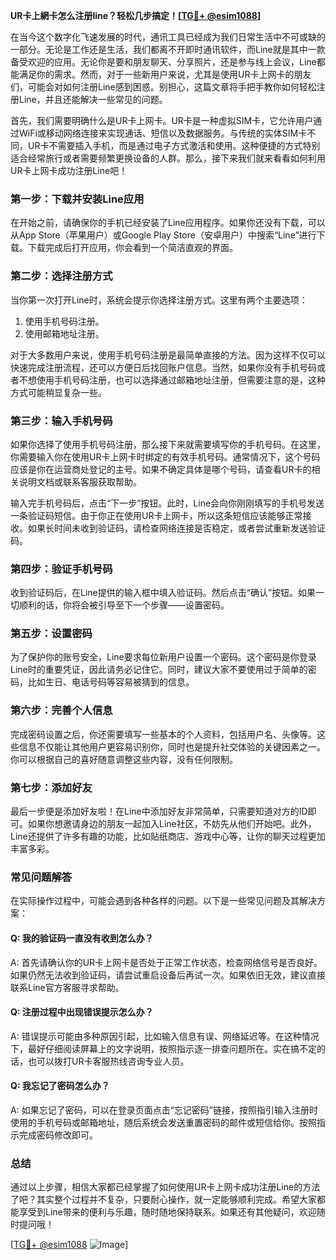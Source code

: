 **UR卡上網卡怎么注册line？轻松几步搞定！[[TG💪+ @esim1088](https://t.me/s/esim1088)]**

在当今这个数字化飞速发展的时代，通讯工具已经成为我们日常生活中不可或缺的一部分。无论是工作还是生活，我们都离不开即时通讯软件，而Line就是其中一款备受欢迎的应用。无论你是要和朋友聊天、分享照片，还是参与线上会议，Line都能满足你的需求。然而，对于一些新用户来说，尤其是使用UR卡上网卡的朋友们，可能会对如何注册Line感到困惑。别担心，这篇文章将手把手教你如何轻松注册Line，并且还能解决一些常见的问题。

首先，我们需要明确什么是UR卡上网卡。UR卡是一种虚拟SIM卡，它允许用户通过WiFi或移动网络连接来实现通话、短信以及数据服务。与传统的实体SIM卡不同，UR卡不需要插入手机，而是通过电子方式激活和使用。这种便捷的方式特别适合经常旅行或者需要频繁更换设备的人群。那么，接下来我们就来看看如何利用UR卡上网卡成功注册Line吧！

### **第一步：下载并安装Line应用**
在开始之前，请确保你的手机已经安装了Line应用程序。如果你还没有下载，可以从App Store（苹果用户）或Google Play Store（安卓用户）中搜索“Line”进行下载。下载完成后打开应用，你会看到一个简洁直观的界面。

### **第二步：选择注册方式**
当你第一次打开Line时，系统会提示你选择注册方式。这里有两个主要选项：
1. 使用手机号码注册。
2. 使用邮箱地址注册。

对于大多数用户来说，使用手机号码注册是最简单直接的方法。因为这样不仅可以快速完成注册流程，还可以方便日后找回账户信息。当然，如果你没有手机号码或者不想使用手机号码注册，也可以选择通过邮箱地址注册，但需要注意的是，这种方式可能稍显复杂一些。

### **第三步：输入手机号码**
如果你选择了使用手机号码注册，那么接下来就需要填写你的手机号码。在这里，你需要输入你在使用UR卡上网卡时绑定的有效手机号码。通常情况下，这个号码应该是你在运营商处登记的主号。如果不确定具体是哪个号码，请查看UR卡的相关说明文档或联系客服获取帮助。

输入完手机号码后，点击“下一步”按钮。此时，Line会向你刚刚填写的手机号发送一条验证码短信。由于你正在使用UR卡上网卡，所以这条短信应该能够正常接收。如果长时间未收到验证码，请检查网络连接是否稳定，或者尝试重新发送验证码。

### **第四步：验证手机号码**
收到验证码后，在Line提供的输入框中填入验证码。然后点击“确认”按钮。如果一切顺利的话，你将会被引导至下一个步骤——设置密码。

### **第五步：设置密码**
为了保护你的账号安全，Line要求每位新用户设置一个密码。这个密码是你登录Line时的重要凭证，因此请务必记住它。同时，建议大家不要使用过于简单的密码，比如生日、电话号码等容易被猜到的信息。

### **第六步：完善个人信息**
完成密码设置之后，你还需要填写一些基本的个人资料，包括用户名、头像等。这些信息不仅能让其他用户更容易识别你，同时也是提升社交体验的关键因素之一。你可以根据自己的喜好随意调整这些内容，没有任何限制。

### **第七步：添加好友**
最后一步便是添加好友啦！在Line中添加好友非常简单，只需要知道对方的ID即可。如果你想邀请身边的朋友一起加入Line社区，不妨先从他们开始吧。此外，Line还提供了许多有趣的功能，比如贴纸商店、游戏中心等，让你的聊天过程更加丰富多彩。

### **常见问题解答**
在实际操作过程中，可能会遇到各种各样的问题。以下是一些常见问题及其解决方案：

#### **Q: 我的验证码一直没有收到怎么办？**
A: 首先请确认你的UR卡上网卡是否处于正常工作状态，检查网络信号是否良好。如果仍然无法收到验证码，请尝试重启设备后再试一次。如果依旧无效，建议直接联系Line官方客服寻求帮助。

#### **Q: 注册过程中出现错误提示怎么办？**
A: 错误提示可能由多种原因引起，比如输入信息有误、网络延迟等。在这种情况下，最好仔细阅读屏幕上的文字说明，按照指示逐一排查问题所在。实在搞不定的话，也可以拨打UR卡客服热线咨询专业人员。

#### **Q: 我忘记了密码怎么办？**
A: 如果忘记了密码，可以在登录页面点击“忘记密码”链接，按照指引输入注册时使用的手机号码或邮箱地址，随后系统会发送重置密码的邮件或短信给你。按照指示完成密码修改即可。

### **总结**
通过以上步骤，相信大家都已经掌握了如何使用UR卡上网卡成功注册Line的方法了吧？其实整个过程并不复杂，只要耐心操作，就一定能够顺利完成。希望大家都能享受到Line带来的便利与乐趣，随时随地保持联系。如果还有其他疑问，欢迎随时提问哦！

[[TG💪+ @esim1088](https://t.me/s/esim1088) ![Image](https://i.postimg.cc/4NQfJmqS/Snipaste-2025-05-13-00-14-12.png)]